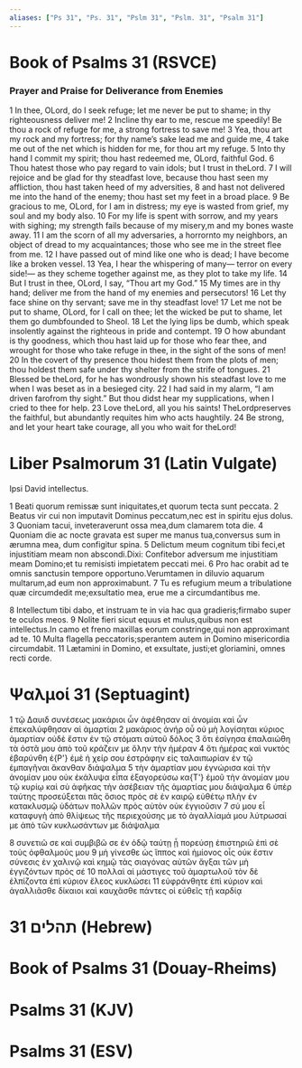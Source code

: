 ```yaml
---
aliases: ["Ps 31", "Ps. 31", "Pslm 31", "Pslm. 31", "Psalm 31"]
---
```



# Book of Psalms 31 (RSVCE)

### Prayer and Praise for Deliverance from Enemies
1 In thee, OLord, do I seek refuge; let me never be put to shame; in thy righteousness deliver me!
2 Incline thy ear to me, rescue me speedily! Be thou a rock of refuge for me, a strong fortress to save me!
3 Yea, thou art my rock and my fortress; for thy name’s sake lead me and guide me,
4 take me out of the net which is hidden for me, for thou art my refuge.
5 Into thy hand I commit my spirit; thou hast redeemed me, OLord, faithful God.
6 Thou hatest those who pay regard to vain idols; but I trust in theLord.
7 I will rejoice and be glad for thy steadfast love, because thou hast seen my affliction, thou hast taken heed of my adversities,
8 and hast not delivered me into the hand of the enemy; thou hast set my feet in a broad place.
9 Be gracious to me, OLord, for I am in distress; my eye is wasted from grief, my soul and my body also.
10 For my life is spent with sorrow, and my years with sighing; my strength fails because of my misery,m and my bones waste away.
11 I am the scorn of all my adversaries, a horrornto my neighbors, an object of dread to my acquaintances; those who see me in the street flee from me.
12 I have passed out of mind like one who is dead; I have become like a broken vessel.
13 Yea, I hear the whispering of many— terror on every side!— as they scheme together against me, as they plot to take my life.
14 But I trust in thee, OLord, I say, “Thou art my God.”
15 My times are in thy hand; deliver me from the hand of my enemies and persecutors!
16 Let thy face shine on thy servant; save me in thy steadfast love!
17 Let me not be put to shame, OLord, for I call on thee; let the wicked be put to shame, let them go dumbfounded to Sheol.
18 Let the lying lips be dumb, which speak insolently against the righteous in pride and contempt.
19 O how abundant is thy goodness, which thou hast laid up for those who fear thee, and wrought for those who take refuge in thee, in the sight of the sons of men!
20 In the covert of thy presence thou hidest them from the plots of men; thou holdest them safe under thy shelter from the strife of tongues.
21 Blessed be theLord, for he has wondrously shown his steadfast love to me when I was beset as in a besieged city.
22 I had said in my alarm, “I am driven farofrom thy sight.” But thou didst hear my supplications, when I cried to thee for help.
23 Love theLord, all you his saints! TheLordpreserves the faithful, but abundantly requites him who acts haughtily.
24 Be strong, and let your heart take courage, all you who wait for theLord!


# Liber Psalmorum 31 (Latin Vulgate)

 Ipsi David intellectus.

1 Beati quorum remissæ sunt iniquitates,et quorum tecta sunt peccata.
2 Beatus vir cui non imputavit Dominus peccatum,nec est in spiritu ejus dolus.
3 Quoniam tacui, inveteraverunt ossa mea,dum clamarem tota die.
4 Quoniam die ac nocte gravata est super me manus tua,conversus sum in ærumna mea, dum configitur spina.
5 Delictum meum cognitum tibi feci,et injustitiam meam non abscondi.Dixi: Confitebor adversum me injustitiam meam Domino;et tu remisisti impietatem peccati mei.
6 Pro hac orabit ad te omnis sanctusin tempore opportuno.Verumtamen in diluvio aquarum multarum,ad eum non approximabunt.
7 Tu es refugium meum a tribulatione quæ circumdedit me;exsultatio mea, erue me a circumdantibus me.

8 Intellectum tibi dabo, et instruam te in via hac qua gradieris;firmabo super te oculos meos.
9 Nolite fieri sicut equus et mulus,quibus non est intellectus.In camo et freno maxillas eorum constringe,qui non approximant ad te.
10 Multa flagella peccatoris;sperantem autem in Domino misericordia circumdabit.
11 Lætamini in Domino, et exsultate, justi;et gloriamini, omnes recti corde.


# Ψαλμοί 31 (Septuagint)

1 τῷ Δαυιδ συνέσεως μακάριοι ὧν ἀφέθησαν αἱ ἀνομίαι καὶ ὧν ἐπεκαλύφθησαν αἱ ἁμαρτίαι
2 μακάριος ἀνήρ οὗ οὐ μὴ λογίσηται κύριος ἁμαρτίαν οὐδὲ ἔστιν ἐν τῷ στόματι αὐτοῦ δόλος
3 ὅτι ἐσίγησα ἐπαλαιώθη τὰ ὀστᾶ μου ἀπὸ τοῦ κράζειν με ὅλην τὴν ἡμέραν
4 ὅτι ἡμέρας καὶ νυκτὸς ἐβαρύνθη ἐ{P'} ἐμὲ ἡ χείρ σου ἐστράφην εἰς ταλαιπωρίαν ἐν τῷ ἐμπαγῆναι ἄκανθαν διάψαλμα
5 τὴν ἁμαρτίαν μου ἐγνώρισα καὶ τὴν ἀνομίαν μου οὐκ ἐκάλυψα εἶπα ἐξαγορεύσω κα{T'} ἐμοῦ τὴν ἀνομίαν μου τῷ κυρίῳ καὶ σὺ ἀφῆκας τὴν ἀσέβειαν τῆς ἁμαρτίας μου διάψαλμα
6 ὑπὲρ ταύτης προσεύξεται πᾶς ὅσιος πρὸς σὲ ἐν καιρῷ εὐθέτῳ πλὴν ἐν κατακλυσμῷ ὑδάτων πολλῶν πρὸς αὐτὸν οὐκ ἐγγιοῦσιν
7 σύ μου εἶ καταφυγὴ ἀπὸ θλίψεως τῆς περιεχούσης με τὸ ἀγαλλίαμά μου λύτρωσαί με ἀπὸ τῶν κυκλωσάντων με διάψαλμα

8 συνετιῶ σε καὶ συμβιβῶ σε ἐν ὁδῷ ταύτῃ ᾗ πορεύσῃ ἐπιστηριῶ ἐπὶ σὲ τοὺς ὀφθαλμούς μου
9 μὴ γίνεσθε ὡς ἵππος καὶ ἡμίονος οἷς οὐκ ἔστιν σύνεσις ἐν χαλινῷ καὶ κημῷ τὰς σιαγόνας αὐτῶν ἄγξαι τῶν μὴ ἐγγιζόντων πρὸς σέ
10 πολλαὶ αἱ μάστιγες τοῦ ἁμαρτωλοῦ τὸν δὲ ἐλπίζοντα ἐπὶ κύριον ἔλεος κυκλώσει
11 εὐφράνθητε ἐπὶ κύριον καὶ ἀγαλλιᾶσθε δίκαιοι καὶ καυχᾶσθε πάντες οἱ εὐθεῖς τῇ καρδίᾳ


# 31 תהלים (Hebrew)


# Book of Psalms 31 (Douay-Rheims)


# Psalms 31 (KJV)


# Psalms 31 (ESV)

